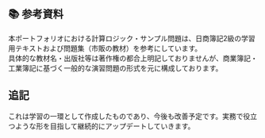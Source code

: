 ## 📚 参考資料

本ポートフォリオにおける計算ロジック・サンプル問題は、日商簿記2級の学習用テキストおよび問題集（市販の教材）を参考にしています。  
具体的な教材名・出版社等は著作権の都合上明記しておりませんが、商業簿記・工業簿記に基づく一般的な演習問題の形式を元に構成しております。

## 追記
これは学習の一環として作成したものであり、今後も改善予定です。実務で役立つような形を目指して継続的にアップデートしていきます。

